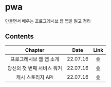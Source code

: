 # pwa

만들면서 배우는 프로그레시브 웹 앱을 읽고 정리

## Contents

|          Chapter           |   Date   |               Link                |
| :------------------------: | :------: | :-------------------------------: |
|  프로그레시브 웹 앱 소개   | 22.07.16 | <a href="" target="_blank">🌐</a> |
| 당신의 첫 번째 서비스 워커 | 22.07.16 | <a href="" target="_blank">🌐</a> |
|     캐시 스토리지 API      | 22.07.16 | <a href="" target="_blank">🌐</a> |
